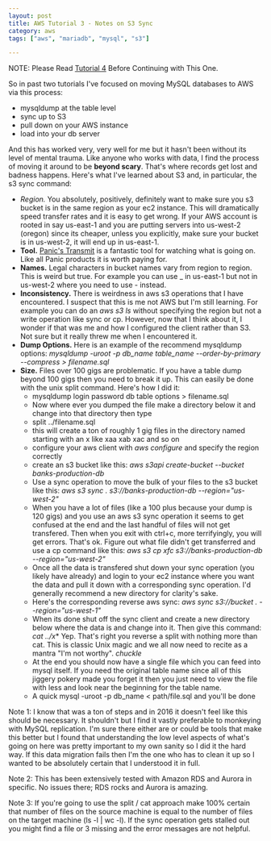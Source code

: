 ```yaml
---
layout: post
title: AWS Tutorial 3 - Notes on S3 Sync
category: aws
tags: ["aws", "mariadb", "mysql", "s3"]

---
```

NOTE: Please Read [Tutorial 4](https://fuzzygroup.github.io/blog/2016/08/28/aws-tutorial-4-rds-data-loading-into-aurora-run-in-circles-scream-and-shout-the-oh-shite-moment.html) Before Continuing with This One.

So in past two tutorials I've focused on moving MySQL databases to AWS via this process:

* mysqldump at the table level
* sync up to S3
* pull down on your AWS instance
* load into your db server

And this has worked very, very well for me but it hasn't been without its level of mental trauma.  Like anyone who works with data, I find the process of moving it around to be **beyond scary**.  That's where records get lost and badness happens.  Here's what I've learned about S3 and, in particular, the s3 sync command:

* *Region.*  You absolutely, positively, definitely want to make sure you s3 bucket is in the same region as your ec2 instance.  This will dramatically speed transfer rates and it is easy to get wrong.  If your AWS account is rooted in say us-east-1 and you are putting servers into us-west-2 (oregon) since its cheaper, unless you explicitly, make sure your bucket is in us-west-2, it will end up in us-east-1.  
* **Tool.**  [Panic's Transmit](https://panic.com/transmit/) is a fantastic tool for watching what is going on.  Like all Panic products it is worth paying for.
* **Names.**  Legal characters in bucket names vary from region to region.  This is weird but true.  For example you can use _ in us-east-1 but not in us-west-2 where you need to use - instead.
* **Inconsistency.**  There is weirdness in aws s3 operations that I have encountered.  I suspect that this is me not AWS but I'm still learning.  For example you can do an *aws s3 ls* without specifying the region but not a write operation like sync or cp.  However, now that I think about it, I wonder if that was me and how I configured the client rather than S3.  Not sure but it really threw me when I encountered it.
* **Dump Options.**  Here is an example of the recommend mysqldump options: *mysqldump -uroot -p db_name table_name --order-by-primary --compress > filename.sql*
* **Size.**  Files over 100 gigs are problematic.  If you have a table dump beyond 100 gigs then you need to break it up.  This can easily be done with the unix split command.  Here's how I did it:
  * mysqldump login password db table options > filename.sql 
  * Now where ever you dumped the file make a directory below it and change into that directory then type
  * split ../filename.sql 
  * this will create a ton of roughly 1 gig files in the directory named starting with an x like xaa xab xac and so on
  * configure your aws client with *aws configure* and specify the region correctly
  * create an s3 bucket like this: *aws s3api create-bucket --bucket banks-production-db*
  * Use a sync operation to move the bulk of your files to the s3 bucket like this: *aws s3 sync . s3://banks-production-db --region="us-west-2"*
  * When you have a lot of files (like a 100 plus because your dump is 120 gigs) and you use an aws s3 sync operation it seems to get confused at the end and the last handful of files will not get transfered.  Then when you exit with ctrl+c, more terrifyingly, you will get errors.  That's ok.  Figure out what file didn't get transferred and use a cp command like this:  *aws s3 cp xfc s3://banks-production-db --region="us-west-2"*
  * Once all the data is transfered shut down your sync operation (you likely have already) and login to your ec2 instance where you want the data and pull it down with a corresponding sync operation.  I'd generally recommend a new directory for clarity's sake.
  * Here's the corresponding reverse aws sync: *aws sync s3://bucket . --region="us-west-1"*
  * When its done shut off the sync client and create a new directory below where the data is and change into it.  Then give this command: *cat ../x**   Yep.  That's right you reverse a split with nothing more than cat.  This is classic Unix magic and we all now need to recite as a mantra "I'm not worthy".  *chuckle*
  * At the end you should now have a single file which you can feed into mysql itself.  If you need the original table name since all of this jiggery pokery made you forget it then you just need to view the file with less and look near the beginning for the table name.
  * A quick mysql -uroot -p db_name < path/file.sql and you'll be done
  
Note 1: I know that was a ton of steps and in 2016 it doesn't feel like this should be necessary.  It shouldn't but I find it vastly preferable to monkeying with MySQL replication.  I'm sure there either are or could be tools that make this better but I found that understanding the low level aspects of what's going on here was pretty important to my own sanity so I did it the hard way.  If this data migration fails then I'm the one who has to clean it up so I wanted to be absolutely certain that I understood it in full.

Note 2: This has been extensively tested with Amazon RDS and Aurora in specific.  No issues there; RDS rocks and Aurora is amazing.

Note 3: If you're going to use the split / cat approach make 100% certain that number of files on the source machine is equal to the number of files on the target machine (ls -l | wc -l).  If the sync operation gets stalled out you might find a file or 3 missing and the error messages are not helpful.